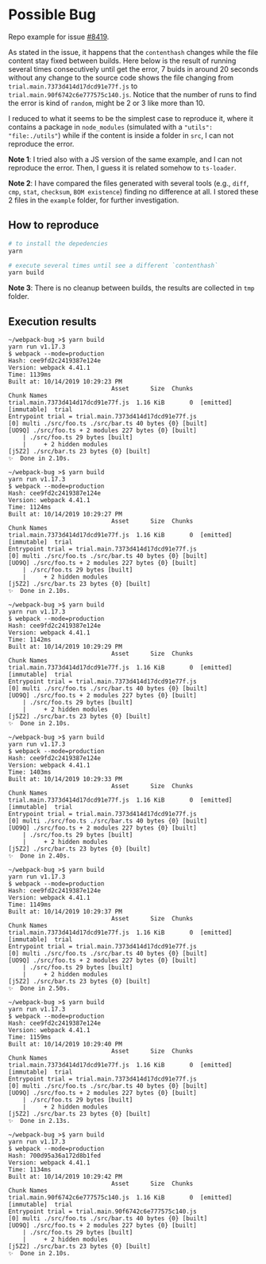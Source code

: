 # Possible Bug

Repo example for issue [#8419](https://github.com/webpack/webpack/issues/8419).

As stated in the issue, it happens that the `contenthash` changes while the file content stay fixed between builds.
Here below is the result of running several times consecutively until get the error, 7 buids in around 20 seconds without any change to the source code shows the file changing from `trial.main.7373d414d17dcd91e77f.js` to `trial.main.90f6742c6e777575c140.js`.
Notice that the number of runs to find the error is kind of `random`, might be 2 or 3 like more than 10.

I reduced to what it seems to be the simplest case to reproduce it, where it contains a package in `node_modules` (simulated with a `"utils": "file:./utils"`) while if the content is inside a folder in `src`, I can not reproduce the error.

**Note 1**: I tried also with a JS version of the same example, and I can not reproduce the error. Then, I guess it is related somehow to `ts-loader`.

**Note 2**: I have compared the files generated with several tools (e.g., `diff`, `cmp`, `stat`, `checksum`, `BOM existence`) finding no difference at all.
I stored these 2 files in the `example` folder, for further investigation.

## How to reproduce

```sh
# to install the depedencies
yarn

# execute several times until see a different `contenthash`
yarn build
```

**Note 3**: There is no cleanup between builds, the results are collected in `tmp` folder.

## Execution results

```text
~/webpack-bug >$ yarn build
yarn run v1.17.3
$ webpack --mode=production
Hash: cee9fd2c2419387e124e
Version: webpack 4.41.1
Time: 1139ms
Built at: 10/14/2019 10:29:23 PM
                             Asset      Size  Chunks                         Chunk Names
trial.main.7373d414d17dcd91e77f.js  1.16 KiB       0  [emitted] [immutable]  trial
Entrypoint trial = trial.main.7373d414d17dcd91e77f.js
[0] multi ./src/foo.ts ./src/bar.ts 40 bytes {0} [built]
[UO9Q] ./src/foo.ts + 2 modules 227 bytes {0} [built]
    | ./src/foo.ts 29 bytes [built]
    |     + 2 hidden modules
[j5Z2] ./src/bar.ts 23 bytes {0} [built]
✨  Done in 2.10s.
```

```text
~/webpack-bug >$ yarn build
yarn run v1.17.3
$ webpack --mode=production
Hash: cee9fd2c2419387e124e
Version: webpack 4.41.1
Time: 1124ms
Built at: 10/14/2019 10:29:27 PM
                             Asset      Size  Chunks                         Chunk Names
trial.main.7373d414d17dcd91e77f.js  1.16 KiB       0  [emitted] [immutable]  trial
Entrypoint trial = trial.main.7373d414d17dcd91e77f.js
[0] multi ./src/foo.ts ./src/bar.ts 40 bytes {0} [built]
[UO9Q] ./src/foo.ts + 2 modules 227 bytes {0} [built]
    | ./src/foo.ts 29 bytes [built]
    |     + 2 hidden modules
[j5Z2] ./src/bar.ts 23 bytes {0} [built]
✨  Done in 2.10s.
```

```text
~/webpack-bug >$ yarn build
yarn run v1.17.3
$ webpack --mode=production
Hash: cee9fd2c2419387e124e
Version: webpack 4.41.1
Time: 1142ms
Built at: 10/14/2019 10:29:29 PM
                             Asset      Size  Chunks                         Chunk Names
trial.main.7373d414d17dcd91e77f.js  1.16 KiB       0  [emitted] [immutable]  trial
Entrypoint trial = trial.main.7373d414d17dcd91e77f.js
[0] multi ./src/foo.ts ./src/bar.ts 40 bytes {0} [built]
[UO9Q] ./src/foo.ts + 2 modules 227 bytes {0} [built]
    | ./src/foo.ts 29 bytes [built]
    |     + 2 hidden modules
[j5Z2] ./src/bar.ts 23 bytes {0} [built]
✨  Done in 2.10s.
```

```text
~/webpack-bug >$ yarn build
yarn run v1.17.3
$ webpack --mode=production
Hash: cee9fd2c2419387e124e
Version: webpack 4.41.1
Time: 1403ms
Built at: 10/14/2019 10:29:33 PM
                             Asset      Size  Chunks                         Chunk Names
trial.main.7373d414d17dcd91e77f.js  1.16 KiB       0  [emitted] [immutable]  trial
Entrypoint trial = trial.main.7373d414d17dcd91e77f.js
[0] multi ./src/foo.ts ./src/bar.ts 40 bytes {0} [built]
[UO9Q] ./src/foo.ts + 2 modules 227 bytes {0} [built]
    | ./src/foo.ts 29 bytes [built]
    |     + 2 hidden modules
[j5Z2] ./src/bar.ts 23 bytes {0} [built]
✨  Done in 2.40s.
```

```text
~/webpack-bug >$ yarn build
yarn run v1.17.3
$ webpack --mode=production
Hash: cee9fd2c2419387e124e
Version: webpack 4.41.1
Time: 1149ms
Built at: 10/14/2019 10:29:37 PM
                             Asset      Size  Chunks                         Chunk Names
trial.main.7373d414d17dcd91e77f.js  1.16 KiB       0  [emitted] [immutable]  trial
Entrypoint trial = trial.main.7373d414d17dcd91e77f.js
[0] multi ./src/foo.ts ./src/bar.ts 40 bytes {0} [built]
[UO9Q] ./src/foo.ts + 2 modules 227 bytes {0} [built]
    | ./src/foo.ts 29 bytes [built]
    |     + 2 hidden modules
[j5Z2] ./src/bar.ts 23 bytes {0} [built]
✨  Done in 2.50s.
```

```text
~/webpack-bug >$ yarn build
yarn run v1.17.3
$ webpack --mode=production
Hash: cee9fd2c2419387e124e
Version: webpack 4.41.1
Time: 1159ms
Built at: 10/14/2019 10:29:40 PM
                             Asset      Size  Chunks                         Chunk Names
trial.main.7373d414d17dcd91e77f.js  1.16 KiB       0  [emitted] [immutable]  trial
Entrypoint trial = trial.main.7373d414d17dcd91e77f.js
[0] multi ./src/foo.ts ./src/bar.ts 40 bytes {0} [built]
[UO9Q] ./src/foo.ts + 2 modules 227 bytes {0} [built]
    | ./src/foo.ts 29 bytes [built]
    |     + 2 hidden modules
[j5Z2] ./src/bar.ts 23 bytes {0} [built]
✨  Done in 2.13s.
```

```text
~/webpack-bug >$ yarn build
yarn run v1.17.3
$ webpack --mode=production
Hash: 700d95a36a172d8b1fed
Version: webpack 4.41.1
Time: 1134ms
Built at: 10/14/2019 10:29:42 PM
                             Asset      Size  Chunks                         Chunk Names
trial.main.90f6742c6e777575c140.js  1.16 KiB       0  [emitted] [immutable]  trial
Entrypoint trial = trial.main.90f6742c6e777575c140.js
[0] multi ./src/foo.ts ./src/bar.ts 40 bytes {0} [built]
[UO9Q] ./src/foo.ts + 2 modules 227 bytes {0} [built]
    | ./src/foo.ts 29 bytes [built]
    |     + 2 hidden modules
[j5Z2] ./src/bar.ts 23 bytes {0} [built]
✨  Done in 2.10s.
```
